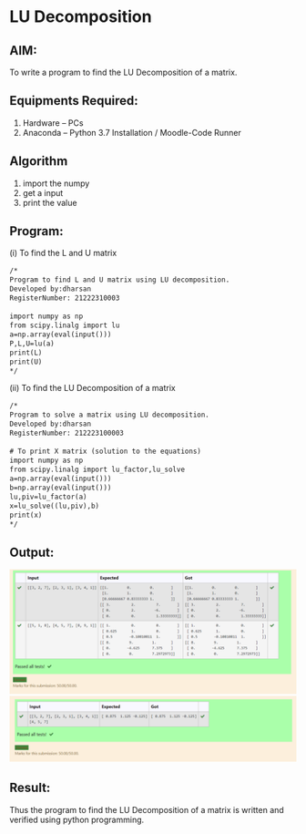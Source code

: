 # LU Decomposition 

## AIM:
To write a program to find the LU Decomposition of a matrix.

## Equipments Required:
1. Hardware – PCs
2. Anaconda – Python 3.7 Installation / Moodle-Code Runner

## Algorithm
1. import the numpy
2. get a input
3. print the value


## Program:
(i) To find the L and U matrix
```
/*
Program to find L and U matrix using LU decomposition.
Developed by:dharsan 
RegisterNumber: 21222310003

import numpy as np
from scipy.linalg import lu
a=np.array(eval(input()))
P,L,U=lu(a)
print(L)
print(U) 
*/
```
(ii) To find the LU Decomposition of a matrix
```
/*
Program to solve a matrix using LU decomposition.
Developed by:dharsan 
RegisterNumber: 212223100003

# To print X matrix (solution to the equations)
import numpy as np
from scipy.linalg import lu_factor,lu_solve
a=np.array(eval(input()))
b=np.array(eval(input()))
lu,piv=lu_factor(a)
x=lu_solve((lu,piv),b)
print(x)
*/
```

## Output:
![Alt text](<Screenshot (62).png>)
![Alt text](<Screenshot (63).png>)

## Result:
Thus the program to find the LU Decomposition of a matrix is written and verified using python programming.


